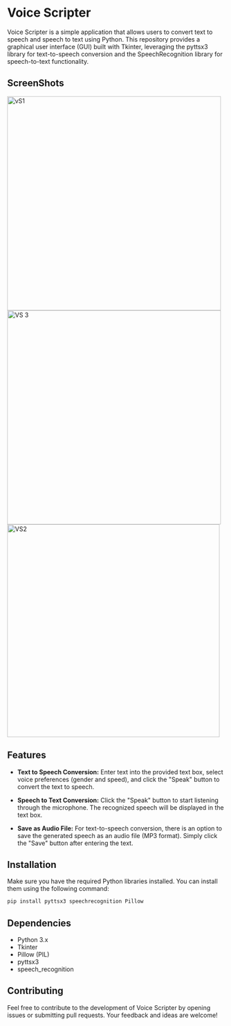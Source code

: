 # Voice Scripter

Voice Scripter is a simple application that allows users to convert text to speech and speech to text using Python. This repository provides a graphical user interface (GUI) built with Tkinter, leveraging the pyttsx3 library for text-to-speech conversion and the SpeechRecognition library for speech-to-text functionality.

## ScreenShots


<img width="494" alt="vS1" src="https://github.com/israilyas/Voice_Scripter/assets/146584634/8db1e043-c638-43bf-9190-b603fbeed10e">

<img width="494" alt="VS 3" src="https://github.com/israilyas/Voice_Scripter/assets/146584634/11dc492a-f517-42fb-a7fc-0266cc464ea0">

<img width="491" alt="VS2" src="https://github.com/israilyas/Voice_Scripter/assets/146584634/ce9b42ad-06e9-4c65-b8ce-effa6344a461">



## Features

- **Text to Speech Conversion:** Enter text into the provided text box, select voice preferences (gender and speed), and click the "Speak" button to convert the text to speech.

- **Speech to Text Conversion:** Click the "Speak" button to start listening through the microphone. The recognized speech will be displayed in the text box.

- **Save as Audio File:** For text-to-speech conversion, there is an option to save the generated speech as an audio file (MP3 format). Simply click the "Save" button after entering the text.

## Installation

Make sure you have the required Python libraries installed. You can install them using the following command:

```bash
pip install pyttsx3 speechrecognition Pillow
```


## Dependencies

- Python 3.x
- Tkinter
- Pillow (PIL)
- pyttsx3
- speech_recognition

## Contributing

Feel free to contribute to the development of Voice Scripter by opening issues or submitting pull requests. Your feedback and ideas are welcome!


